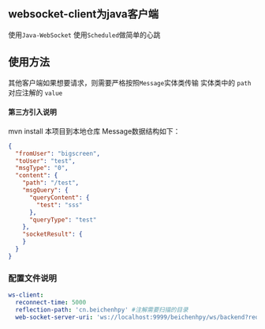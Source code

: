
## websocket-client为java客户端
  使用`Java-WebSocket`  使用`Scheduled`做简单的心跳
## 使用方法
其他客户端如果想要请求，则需要严格按照`Message`实体类传输 实体类中的 `path`对应注解的 `value`

#### 第三方引入说明 
mvn install 本项目到本地仓库
Message数据结构如下：
```json
{
  "fromUser": "bigscreen",
  "toUser": "test",
  "msgType": "0",
  "content": {
    "path": "/test",
    "msgQuery": {
      "queryContent": {
        "test": "sss"
      },
      "queryType": "test"
    },
    "socketResult": {
    }
  }
}
```
### 配置文件说明
```yaml
ws-client:
  reconnect-time: 5000
  reflection-path: 'cn.beichenhpy' #注解需要扫描的目录
  web-socket-server-uri: 'ws://localhost:9999/beichenhpy/ws/backend?req=ok' #websocketServerUri
```
